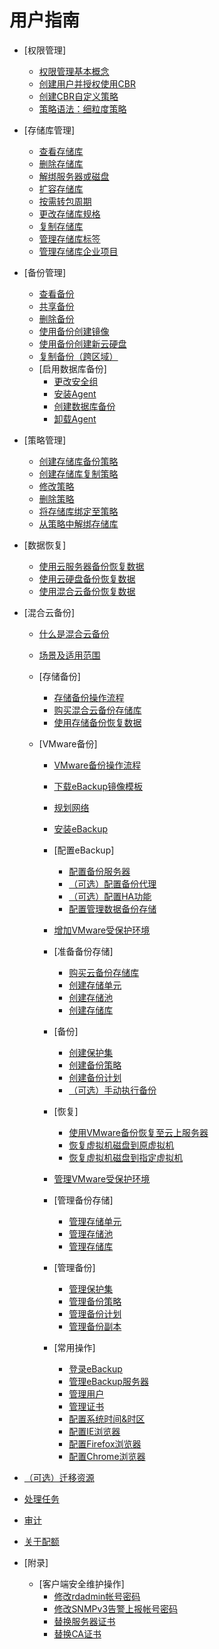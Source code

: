# 用户指南

-   [权限管理]
    -   [权限管理基本概念](权限管理基本概念.md)
    -   [创建用户并授权使用CBR](创建用户并授权使用CBR.md)
    -   [创建CBR自定义策略](创建CBR自定义策略.md)
    -   [策略语法：细粒度策略](策略语法-细粒度策略.md)

-   [存储库管理]
    -   [查看存储库](查看存储库.md)
    -   [删除存储库](删除存储库.md)
    -   [解绑服务器或磁盘](解绑服务器或磁盘.md)
    -   [扩容存储库](扩容存储库.md)
    -   [按需转包周期](按需转包周期.md)
    -   [更改存储库规格](更改存储库规格.md)
    -   [复制存储库](复制存储库.md)
    -   [管理存储库标签](管理存储库标签.md)
    -   [管理存储库企业项目](管理存储库企业项目.md)

-   [备份管理]
    -   [查看备份](查看备份.md)
    -   [共享备份](共享备份.md)
    -   [删除备份](删除备份.md)
    -   [使用备份创建镜像](使用备份创建镜像.md)
    -   [使用备份创建新云硬盘](使用备份创建新云硬盘.md)
    -   [复制备份（跨区域）](复制备份（跨区域）.md)
    -   [启用数据库备份]
        -   [更改安全组](更改安全组.md)
        -   [安装Agent](安装Agent.md)
        -   [创建数据库备份](创建数据库备份.md)
        -   [卸载Agent](卸载Agent.md)


-   [策略管理]
    -   [创建存储库备份策略](创建存储库备份策略.md)
    -   [创建存储库复制策略](创建存储库复制策略.md)
    -   [修改策略](修改策略.md)
    -   [删除策略](删除策略.md)
    -   [将存储库绑定至策略](将存储库绑定至策略.md)
    -   [从策略中解绑存储库](从策略中解绑存储库.md)

-   [数据恢复]
    -   [使用云服务器备份恢复数据](使用云服务器备份恢复数据.md)
    -   [使用云硬盘备份恢复数据](使用云硬盘备份恢复数据.md)
    -   [使用混合云备份恢复数据](使用混合云备份恢复数据.md)

-   [混合云备份]
    -   [什么是混合云备份](什么是混合云备份.md)
    -   [场景及适用范围](场景及适用范围.md)
    -   [存储备份]
        -   [存储备份操作流程](存储备份操作流程.md)
        -   [购买混合云备份存储库](购买混合云备份存储库.md)
        -   [使用存储备份恢复数据](使用存储备份恢复数据.md)

    -   [VMware备份]
        -   [VMware备份操作流程](VMware备份操作流程.md)
        -   [下载eBackup镜像模板](下载eBackup镜像模板.md)
        -   [规划网络](规划网络.md)
        -   [安装eBackup](安装eBackup.md)
        -   [配置eBackup]
            -   [配置备份服务器](配置备份服务器.md)
            -   [（可选）配置备份代理](（可选）配置备份代理.md)
            -   [（可选）配置HA功能](（可选）配置HA功能.md)
            -   [配置管理数据备份存储](配置管理数据备份存储.md)

        -   [增加VMware受保护环境](增加VMware受保护环境.md)
        -   [准备备份存储]
            -   [购买云备份存储库](购买云备份存储库.md)
            -   [创建存储单元](创建存储单元.md)
            -   [创建存储池](创建存储池.md)
            -   [创建存储库](创建存储库.md)

        -   [备份]
            -   [创建保护集](创建保护集.md)
            -   [创建备份策略](创建备份策略.md)
            -   [创建备份计划](创建备份计划.md)
            -   [（可选）手动执行备份](（可选）手动执行备份.md)

        -   [恢复]
            -   [使用VMware备份恢复至云上服务器](使用VMware备份恢复至云上服务器.md)
            -   [恢复虚拟机磁盘到原虚拟机](恢复虚拟机磁盘到原虚拟机.md)
            -   [恢复虚拟机磁盘到指定虚拟机](恢复虚拟机磁盘到指定虚拟机.md)

        -   [管理VMware受保护环境](管理VMware受保护环境.md)
        -   [管理备份存储]
            -   [管理存储单元](管理存储单元.md)
            -   [管理存储池](管理存储池.md)
            -   [管理存储库](管理存储库.md)

        -   [管理备份]
            -   [管理保护集](管理保护集.md)
            -   [管理备份策略](管理备份策略.md)
            -   [管理备份计划](管理备份计划.md)
            -   [管理备份副本](管理备份副本.md)

        -   [常用操作]
            -   [登录eBackup](登录eBackup.md)
            -   [管理eBackup服务器](管理eBackup服务器.md)
            -   [管理用户](管理用户.md)
            -   [管理证书](管理证书.md)
            -   [配置系统时间&时区](配置系统时间-时区.md)
            -   [配置IE浏览器](配置IE浏览器.md)
            -   [配置Firefox浏览器](配置Firefox浏览器.md)
            -   [配置Chrome浏览器](配置Chrome浏览器.md)



-   [（可选）迁移资源](（可选）迁移资源.md)
-   [处理任务](处理任务.md)
-   [审计](审计.md)
-   [关于配额](关于配额.md)
-   [附录]
    -   [客户端安全维护操作]
        -   [修改rdadmin帐号密码](修改rdadmin帐号密码.md)
        -   [修改SNMPv3告警上报帐号密码](修改SNMPv3告警上报帐号密码.md)
        -   [替换服务器证书](替换服务器证书.md)
        -   [替换CA证书](替换CA证书.md)



